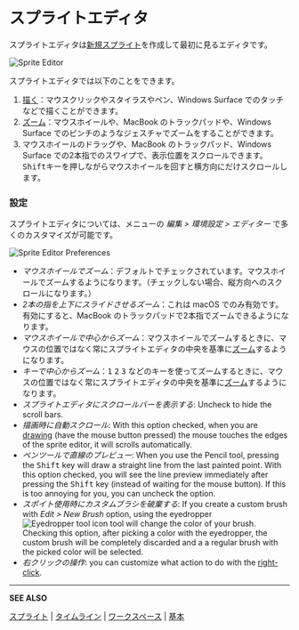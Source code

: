 # スプライトエディタ

スプライトエディタは[新規スプライト](new-sprite.md)を作成して最初に見るエディタです。

![Sprite Editor](sprite-editor/sprite-editor.png)

スプライトエディタでは以下のことをできます。

1. [描く](drawing.md)：マウスクリックやスタイラスやペン、Windows Surface でのタッチなどで描くことができます。
1. [ズーム](zoom.md)：マウスホイールや、MacBook のトラックパッドや、Windows Surface でのピンチのようなジェスチャでズームをすることができます。
1. マウスホイールのドラッグや、MacBook のトラックパッド、Windows Surface での2本指でのスワイプで、表示位置をスクロールできます。<kbd>Shift</kbd>キーを押しながらマウスホイールを回すと横方向にだけスクロールします。

### 設定

スプライトエディタについては、メニューの *編集 > 環境設定 > エディター* で多くのカスタマイズが可能です。

![Sprite Editor Preferences](sprite-editor/editor-preferences.png)

* *マウスホイールでズーム*：デフォルトでチェックされています。マウスホイールでズームするようになります。（チェックしない場合、縦方向へのスクロールになります。）
* *2本の指を上下にスライドさせるズーム*：これは macOS でのみ有効です。有効にすると、MacBook のトラックパッドで2本指でズームできるようになります。
* *マウスホイールで中心からズーム*：マウスホイールでズームするときに、マウスの位置ではなく常にスプライトエディタの中央を基準に[ズーム](zoom.md)するようになります。
* *キーで中心からズーム*：<kbd>1</kbd> <kbd>2</kbd> <kbd>3</kbd> などのキーを使ってズームするときに、マウスの位置ではなく常にスプライトエディタの中央を基準に[ズーム](zoom.md)するようになります。
* *スプライトエディタにスクロールバーを表示する*: Uncheck to hide the scroll bars.
* *描画時に自動スクロール*: With this option checked, when you
  are [drawing](drawing.md) (have the mouse button pressed) the mouse
  touches the edges of the sprite editor, it will scrolls
  automatically.
* *ペンツールで直線のプレビュー*: When you use the
  Pencil tool, pressing the <kbd>Shift</kbd> key will draw a straight line from
  the last painted point. With this option checked, you will see the
  line preview immediately after pressing the <kbd>Shift</kbd> key (instead of
  waiting for the mouse button). If this is too annoying for you, you
  can uncheck the option.
* *スポイト使用時にカスタムブラシを破棄する*: If you create a
  custom brush with *Edit > New Brush* option, using the eyedropper
  ![Eyedropper tool icon](tools/eyedropper-tool.png)
  tool will change the color of your brush. Checking this option,
  after picking a color with the eyedropper, the custom brush will be
  completely discarded and a a regular brush with the picked color
  will be selected.
* *右クリックの操作*: you can customize what action to do with the
  [right-click](right-click.md).

---

**SEE ALSO**

[スプライト](sprite.md) |
[タイムライン](timeline.md) |
[ワークスペース](workspace.md) |
[基本](basics.md)
